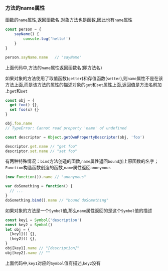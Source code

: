 ### 方法的name属性
函数的`name`属性,返回函数名.对象方法也是函数,因此也有`name`属性

```javascript
const person = {
    sayName() {
        console.log('hello!')
    }
}

person.sayName.name   // "sayName"
```

上面代码中,方法的`name`属性返回函数名(即方法名)

如果对象的方法使用了取值函数(`getter`)和存值函数(`setter`),则`name`属性不是在该方法上面,而是该方法的属性的描述对象的`get`和`set`属性上面,返回值是方法名前加上`get`和`set`

```javascript
const obj = {
  get foo() {},
  set foo(x) {}
}

obj.foo.name
// TypeError: Cannot read property 'name' of undefined

const descriptor = Object.getOwnPropertyDescriptor(obj, 'foo')

descriptor.get.name // "get foo"
descriptor.set.name // "set foo"
```

有两种特殊情况：`bind`方法创造的函数,`name`属性返回`bound`加上原函数的名字；`Function`构造函数创造的函数,`name`属性返回`anonymous`

```javascript
(new Function()).name // "anonymous"

var doSomething = function() {
  // ...
}
doSomething.bind().name // "bound doSomething"
```

如果对象的方法是一个`Symbol`值,那么`name`属性返回的是这个`Symbol`值的描述

```javascript
const key1 = Symbol('description')
const key2 = Symbol()
let obj = {
  [key1]() {},
  [key2]() {},
}
obj[key1].name // "[description]"
obj[key2].name // ""
```

上面代码中,`key1`对应的`Symbol`值有描述,`key2`没有